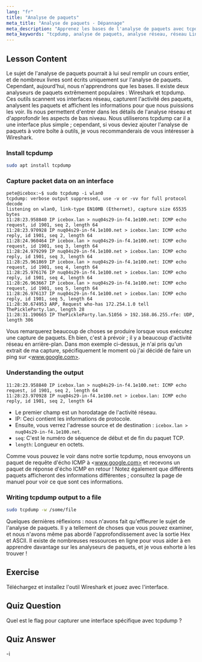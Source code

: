 ```yaml
---
lang: "fr"
title: "Analyse de paquets"
meta_title: "Analyse de paquets - Dépannage"
meta_description: "Apprenez les bases de l'analyse de paquets avec tcpdump. Comprenez le trafic réseau, capturez des données et interprétez la sortie avec ce guide Linux pour débutants."
meta_keywords: "tcpdump, analyse de paquets, analyse réseau, réseau Linux, tutoriel débutant, Wireshark, commandes Linux, trafic réseau"
---
```


## Lesson Content

Le sujet de l'analyse de paquets pourrait à lui seul remplir un cours entier, et de nombreux livres sont écrits uniquement sur l'analyse de paquets. Cependant, aujourd'hui, nous n'apprendrons que les bases. Il existe deux analyseurs de paquets extrêmement populaires : Wireshark et tcpdump. Ces outils scannent vos interfaces réseau, capturent l'activité des paquets, analysent les paquets et affichent les informations pour que nous puissions les voir. Ils nous permettent d'entrer dans les détails de l'analyse réseau et d'approfondir les aspects de bas niveau. Nous utiliserons tcpdump car il a une interface plus simple ; cependant, si vous deviez ajouter l'analyse de paquets à votre boîte à outils, je vous recommanderais de vous intéresser à Wireshark.

### Install tcpdump

```bash
sudo apt install tcpdump
```

### Capture packet data on an interface

```plaintext
pete@icebox:~$ sudo tcpdump -i wlan0
tcpdump: verbose output suppressed, use -v or -vv for full protocol decode
listening on wlan0, link-type EN10MB (Ethernet), capture size 65535 bytes
11:28:23.958840 IP icebox.lan > nuq04s29-in-f4.1e100.net: ICMP echo request, id 1901, seq 2, length 64
11:28:23.970928 IP nuq04s29-in-f4.1e100.net > icebox.lan: ICMP echo reply, id 1901, seq 2, length 64
11:28:24.960464 IP icebox.lan > nuq04s29-in-f4.1e100.net: ICMP echo request, id 1901, seq 3, length 64
11:28:24.979299 IP nuq04s29-in-f4.1e100.net > icebox.lan: ICMP echo reply, id 1901, seq 3, length 64
11:28:25.961869 IP icebox.lan > nuq04s29-in-f4.1e100.net: ICMP echo request, id 1901, seq 4, length 64
11:28:25.976176 IP nuq04s29-in-f4.1e100.net > icebox.lan: ICMP echo reply, id 1901, seq 4, length 64
11:28:26.963667 IP icebox.lan > nuq04s29-in-f4.1e100.net: ICMP echo request, id 1901, seq 5, length 64
11:28:26.976137 IP nuq04s29-in-f4.1e100.net > icebox.lan: ICMP echo reply, id 1901, seq 5, length 64
11:28:30.674953 ARP, Request who-has 172.254.1.0 tell ThePickleParty.lan, length 28
11:28:31.190665 IP ThePickleParty.lan.51056 > 192.168.86.255.rfe: UDP, length 306
```

Vous remarquerez beaucoup de choses se produire lorsque vous exécutez une capture de paquets. Eh bien, c'est à prévoir ; il y a beaucoup d'activité réseau en arrière-plan. Dans mon exemple ci-dessus, je n'ai pris qu'un extrait de ma capture, spécifiquement le moment où j'ai décidé de faire un ping sur <www.google.com>.

### Understanding the output

```plaintext
11:28:23.958840 IP icebox.lan > nuq04s29-in-f4.1e100.net: ICMP echo request, id 1901, seq 2, length 64
11:28:23.970928 IP nuq04s29-in-f4.1e100.net > icebox.lan: ICMP echo reply, id 1901, seq 2, length 64
```

- Le premier champ est un horodatage de l'activité réseau.
- IP: Ceci contient les informations de protocole.
- Ensuite, vous verrez l'adresse source et de destination : `icebox.lan > nuq04s29-in-f4.1e100.net`.
- `seq`: C'est le numéro de séquence de début et de fin du paquet TCP.
- `length`: Longueur en octets.

Comme vous pouvez le voir dans notre sortie tcpdump, nous envoyons un paquet de requête d'écho ICMP à <www.google.com> et recevons un paquet de réponse d'écho ICMP en retour ! Notez également que différents paquets afficheront des informations différentes ; consultez la page de manuel pour voir ce que sont ces informations.

### Writing tcpdump output to a file

```bash
sudo tcpdump -w /some/file
```

Quelques dernières réflexions : nous n'avons fait qu'effleurer le sujet de l'analyse de paquets. Il y a tellement de choses que vous pouvez examiner, et nous n'avons même pas abordé l'approfondissement avec la sortie Hex et ASCII. Il existe de nombreuses ressources en ligne pour vous aider à en apprendre davantage sur les analyseurs de paquets, et je vous exhorte à les trouver !

## Exercise

Téléchargez et installez l'outil Wireshark et jouez avec l'interface.

## Quiz Question

Quel est le flag pour capturer une interface spécifique avec tcpdump ?

## Quiz Answer

-i
